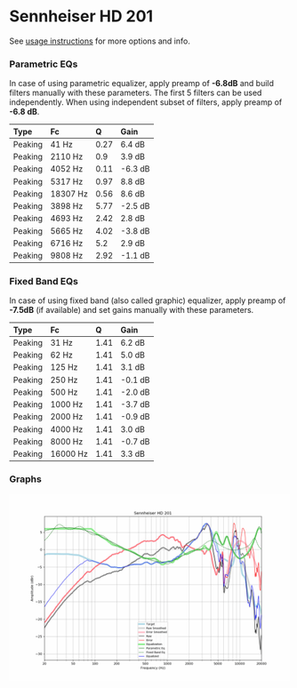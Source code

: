 # Sennheiser HD 201
See [usage instructions](https://github.com/jaakkopasanen/AutoEq#usage) for more options and info.

### Parametric EQs
In case of using parametric equalizer, apply preamp of **-6.8dB** and build filters manually
with these parameters. The first 5 filters can be used independently.
When using independent subset of filters, apply preamp of **-6.8 dB**.

| Type    | Fc       |    Q | Gain    |
|:--------|:---------|:-----|:--------|
| Peaking | 41 Hz    | 0.27 | 6.4 dB  |
| Peaking | 2110 Hz  | 0.9  | 3.9 dB  |
| Peaking | 4052 Hz  | 0.11 | -6.3 dB |
| Peaking | 5317 Hz  | 0.97 | 8.8 dB  |
| Peaking | 18307 Hz | 0.56 | 8.6 dB  |
| Peaking | 3898 Hz  | 5.77 | -2.5 dB |
| Peaking | 4693 Hz  | 2.42 | 2.8 dB  |
| Peaking | 5665 Hz  | 4.02 | -3.8 dB |
| Peaking | 6716 Hz  | 5.2  | 2.9 dB  |
| Peaking | 9808 Hz  | 2.92 | -1.1 dB |

### Fixed Band EQs
In case of using fixed band (also called graphic) equalizer, apply preamp of **-7.5dB**
(if available) and set gains manually with these parameters.

| Type    | Fc       |    Q | Gain    |
|:--------|:---------|:-----|:--------|
| Peaking | 31 Hz    | 1.41 | 6.2 dB  |
| Peaking | 62 Hz    | 1.41 | 5.0 dB  |
| Peaking | 125 Hz   | 1.41 | 3.1 dB  |
| Peaking | 250 Hz   | 1.41 | -0.1 dB |
| Peaking | 500 Hz   | 1.41 | -2.0 dB |
| Peaking | 1000 Hz  | 1.41 | -3.7 dB |
| Peaking | 2000 Hz  | 1.41 | -0.9 dB |
| Peaking | 4000 Hz  | 1.41 | 3.0 dB  |
| Peaking | 8000 Hz  | 1.41 | -0.7 dB |
| Peaking | 16000 Hz | 1.41 | 3.3 dB  |

### Graphs
![](./Sennheiser%20HD%20201.png)